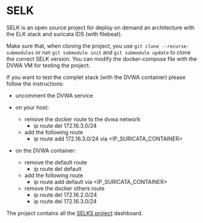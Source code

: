 # SELK
SELK is an open source project for deploy on demand an architecture with the ELK stack and suricata IDS (with filebeat).

Make sure that, when cloning the project, you use `git clone --recurse-submodules` or run `git submodule init` and `git submodule update` to clone the correct SELK version. You can modify the docker-compose file with the DVWA VM for testing the project.

If you want to test the complet stack (with the DVWA container) please follow the instructions:
- uncomment the DVWA service
- on your host:
    - remove the docker route to the dvwa network
        - ip route del 172.16.3.0/24
    - add the following route
        - ip route add 172.16.3.0/24 via <IP_SURICATA_CONTAINER>

- on the DVWA container:
    - remove the default route
        - ip route del default
    - add the following route
        - ip route add default via <IP_SURICATA_CONTAINER>
    - remove the docker others route
        - ip route del 172.16.2.0/24
        - ip route del 172.16.3.0/24


The project contains all the [SELKS project](https://www.stamus-networks.com/) dashboard.
